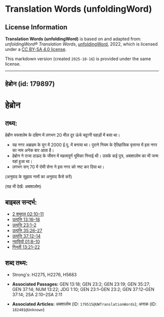 # Translation Words (unfoldingWord)

## License Information

**Translation Words (unfoldingWord)** is based on and adapted from: _unfoldingWord® Translation Words_, [unfoldingWord](https://unfoldingword.org/utw), 2022, which is licensed under a [CC BY-SA 4.0 license](https://creativecommons.org/licenses/by-sa/4.0/legalcode.en).

This markdown version (created `2025-10-16`) is provided under the same license.



--------------------------------

## हेब्रोन (id: 179897)

हेब्रोन
=======

तथ्य:
-----

हेब्रौन यरूशलेम के दक्षिण में लगभग 20 मील दूर ऊंचे चट्टानी पहाड़ों में बसा था।

* यह नगर अब्राहम के युग में 2000 ई.पू. में बनाया था। पुराने नियम के ऐतिहासिक वृत्तान्त में इस नगर का नाम अनेक बार आता है।
* हेब्रोन ने राजा दाऊद के जीवन में महत्वपूर्ण भूमिका निभाई थी। उसके कई पुत्र, अबशालोम का भी जन्म वहां हुआ था।
* लगभग सन् 70 में रोमी सेना ने इस नगर को नष्ट कर दिया था।

(अनुवाद के सुझाव नामों का अनुवाद कैसे करें)

(यह भी देखें: अबशालोम)

बाइबल सन्दर्भ:
--------------

* [2 शमूएल 02:10–11](https://ref.ly/2Sam0:0)
* [उत्पत्ति 13:16–18](https://ref.ly/Gen13:16-Gen13:18)
* [उत्पत्ति 23:1–2](https://ref.ly/Gen23:1-Gen23:2)
* [उत्पत्ति 35:26–27](https://ref.ly/Gen35:26-Gen35:27)
* [उत्पत्ति 37:12–14](https://ref.ly/Gen37:12-Gen37:14)
* [न्यायियों 01:8–10](https://ref.ly/Judg1:8-Judg1:10)
* [गिनती 13:21–22](https://ref.ly/Num13:21-Num13:22)

शब्द तथ्य:
----------

* Strong's: H2275, H2276, H5683

* **Associated Passages:** GEN 13:18; GEN 23:2; GEN 23:19; GEN 35:27; GEN 37:14; NUM 13:22; JDG 1:10; GEN 23:1–GEN 23:2; GEN 37:12–GEN 37:14; 2SA 2:10–2SA 2:11
* **Associated Articles:** अबशालोम (ID: `179515@UWTranslationWords`); अनाक (ID: `182401@Unknown`)

